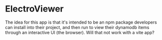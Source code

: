 # ElectroViewer 

The idea for this app is that it's intended to be an npm package developers can install into their project, and then run to view their dynamodb items through an interactive UI (the browser). Will that not work with a vite app?